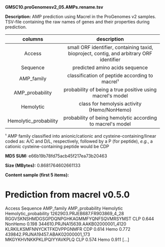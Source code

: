 **GMSC10.proGenomesv2_05.AMPs.rename.tsv**

**Description:**	AMP prediction using Macrel in the ProGenomes v2 samples.
                        TSV-file containing the raw names of genes and their properties
                        during prediction.

| **columns** | **description** |
| :---: | :---: |
| Access | small ORF identifier, containing taxid, bioproject, contig, and arbitrary ORF identifier |
| Sequence | predicted amino acids sequence |
| AMP_family | classification of peptide according to macrel¹ |
| AMP_probability | probability of being a true positive using macrel's model |
| Hemolytic | class for hemolysis activity (Hemo/NonHemo) |
| Hemolytic_probability | probability of being hemolytic according to macrel's model |

¹ AMP family classified into anionic/cationic and cysteine-containing/linear coded as:
  A/C and D/L, respectively, followed by a P (for peptide), _e.g._, a cationic
  cysteine-containing peptide would be CDP

**MD5 SUM:**	e66b19b78fd75acb45f217ea73b20463

**Size (MBytes):**	0.8681764602661133

**Content sample (first 5 items):**

# Prediction from macrel v0.5.0
Access	Sequence	AMP_family	AMP_probability	Hemolytic	Hemolytic_probability
1262903.PRJEB687.FR903869_4_28	RGGVSKNSHMDGSGPDQNPGHKAGMMFYQNFSQVMRSYMST	CLP	0.644	NonHemo	0.198
344610.PRJNA15639.AAKB02000001_4120	KLRKILKSMFNNYCKTFKDVPPGNMFR	CDP	0.614	Hemo	0.772
439842.PRJNA19457.ABAK02000001_173	MKGYKHVNKKPKLIPQIYYAVKPLQ	CLP	0.574	Hemo	0.911
[...]
